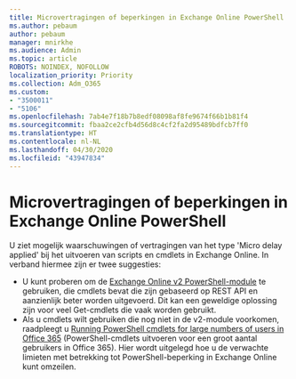 ```yaml
---
title: Microvertragingen of beperkingen in Exchange Online PowerShell
ms.author: pebaum
author: pebaum
manager: mnirkhe
ms.audience: Admin
ms.topic: article
ROBOTS: NOINDEX, NOFOLLOW
localization_priority: Priority
ms.collection: Adm_O365
ms.custom:
- "3500011"
- "5106"
ms.openlocfilehash: 7ab4e7f18b7b8edf08098af8fe9674f66b1b81f4
ms.sourcegitcommit: fbaa2ce2cfb4d56d8c4cf2fa2d95489bdfcb7ff0
ms.translationtype: HT
ms.contentlocale: nl-NL
ms.lasthandoff: 04/30/2020
ms.locfileid: "43947834"
---
```

# <a name="micro-delays-or-throttling-in-exchange-online-powershell"></a>Microvertragingen of beperkingen in Exchange Online PowerShell

U ziet mogelijk waarschuwingen of vertragingen van het type 'Micro delay applied' bij het uitvoeren van scripts en cmdlets in Exchange Online. In verband hiermee zijn er twee suggesties:

- U kunt proberen om de [Exchange Online v2 PowerShell-module](https://docs.microsoft.com/powershell/exchange/exchange-online/exchange-online-powershell-v2/exchange-online-powershell-v2?view=exchange-ps) te gebruiken, die cmdlets bevat die zijn gebaseerd op REST API en aanzienlijk beter worden uitgevoerd. Dit kan een geweldige oplossing zijn voor veel Get-cmdlets die vaak worden gebruikt.
- Als u cmdlets wilt gebruiken die nog niet in de v2-module voorkomen, raadpleegt u [Running PowerShell cmdlets for large numbers of users in Office 365](https://techcommunity.microsoft.com/t5/exchange-team-blog/updated-running-powershell-cmdlets-for-large-numbers-of-users-in/ba-p/1000628#) (PowerShell-cmdlets uitvoeren voor een groot aantal gebruikers in Office 365). Hier wordt uitgelegd hoe u de verwachte limieten met betrekking tot PowerShell-beperking in Exchange Online kunt omzeilen.
